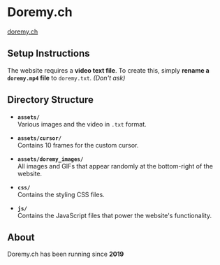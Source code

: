# Doremy.ch
[doremy.ch](https://doremy.ch/)

## Setup Instructions
The website requires a **video text file**. To create this, simply **rename a `doremy.mp4` file** to `doremy.txt`. *(Don't ask)*

## Directory Structure

- **`assets/`**  
  Various images and the video in `.txt` format.

- **`assets/cursor/`**  
  Contains 10 frames for the custom cursor.

- **`assets/doremy_images/`**  
  All images and GIFs that appear randomly at the bottom-right of the website.

- **`css/`**  
  Contains the styling CSS files.

- **`js/`**  
  Contains the JavaScript files that power the website's functionality.

## About
Doremy.ch has been running since **2019**

